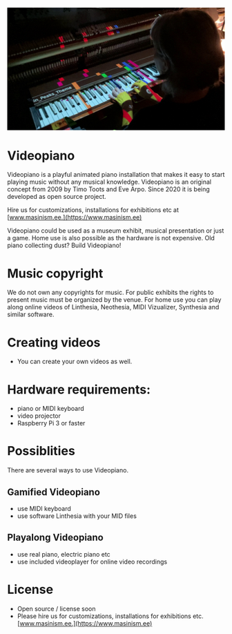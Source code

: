 ![Videopiano prototype](images/videopiano_prototype.jpg)

# Videopiano
Videopiano is a playful animated piano installation that makes it easy to start playing music without any musical knowledge. Videopiano is an original concept from 2009 by Timo Toots and Eve Arpo. Since 2020 it is being developed as open source project.

Hire us for customizations, installations for exhibitions etc at [www.masinism.ee.](https://www.masinism.ee)

Videopiano could be used as a museum exhibit, musical presentation or just a game. Home use is also possible as the hardware is not expensive. Old piano collecting dust? Build Videopiano!

# Music copyright
We do not own any copyrights for music. For public exhibits the rights to present music must be organized by the venue. For home use you can play along online videos of Linthesia, Neothesia, MIDI Vizualizer, Synthesia and similar software.

# Creating videos
* You can create your own videos as well. 

# Hardware requirements:
* piano or MIDI keyboard
* video projector
* Raspberry Pi 3 or faster

# Possiblities
There are several ways to use Videopiano.

## Gamified Videopiano
* use MIDI keyboard
* use software Linthesia with your MID files

## Playalong Videopiano
* use real piano, electric piano etc
* use included videoplayer for online video recordings

# License
* Open source / license soon
* Please hire us for customizations, installations for exhibitions etc. [www.masinism.ee.](https://www.masinism.ee)

